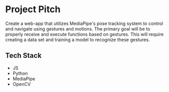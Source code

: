 # Project Pitch

Create a web-app that utilizes MediaPipe's pose tracking system to control and navigate using gestures and motions. The primary goal will be to properly receive and execute functions based on gestures. This will require creating a data set and training a model to recognize these gestures. 

## Tech Stack

- JS
- Python
- MediaPipe
- OpenCV

## 